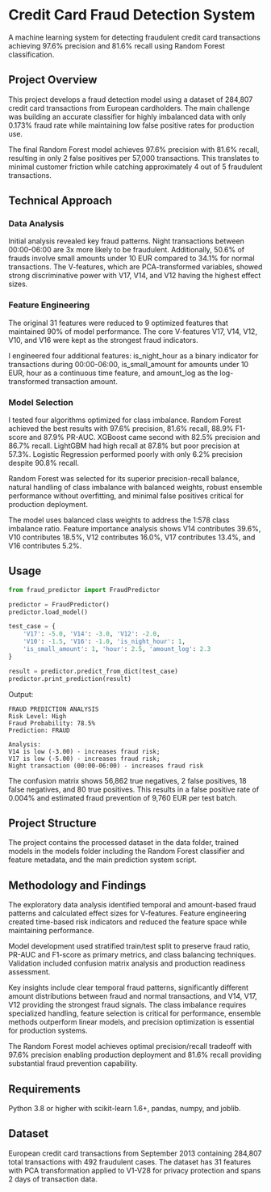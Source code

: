 # Credit Card Fraud Detection System

A machine learning system for detecting fraudulent credit card transactions achieving 97.6% precision and 81.6% recall using Random Forest classification.

## Project Overview

This project develops a fraud detection model using a dataset of 284,807 credit card transactions from European cardholders. The main challenge was building an accurate classifier for highly imbalanced data with only 0.173% fraud rate while maintaining low false positive rates for production use.

The final Random Forest model achieves 97.6% precision with 81.6% recall, resulting in only 2 false positives per 57,000 transactions. This translates to minimal customer friction while catching approximately 4 out of 5 fraudulent transactions.

## Technical Approach

### Data Analysis

Initial analysis revealed key fraud patterns. Night transactions between 00:00-06:00 are 3x more likely to be fraudulent. Additionally, 50.6% of frauds involve small amounts under 10 EUR compared to 34.1% for normal transactions. The V-features, which are PCA-transformed variables, showed strong discriminative power with V17, V14, and V12 having the highest effect sizes.

### Feature Engineering

The original 31 features were reduced to 9 optimized features that maintained 90% of model performance. The core V-features V17, V14, V12, V10, and V16 were kept as the strongest fraud indicators. 

I engineered four additional features: is_night_hour as a binary indicator for transactions during 00:00-06:00, is_small_amount for amounts under 10 EUR, hour as a continuous time feature, and amount_log as the log-transformed transaction amount.

### Model Selection

I tested four algorithms optimized for class imbalance. Random Forest achieved the best results with 97.6% precision, 81.6% recall, 88.9% F1-score and 87.9% PR-AUC. XGBoost came second with 82.5% precision and 86.7% recall. LightGBM had high recall at 87.8% but poor precision at 57.3%. Logistic Regression performed poorly with only 6.2% precision despite 90.8% recall.

Random Forest was selected for its superior precision-recall balance, natural handling of class imbalance with balanced weights, robust ensemble performance without overfitting, and minimal false positives critical for production deployment.

The model uses balanced class weights to address the 1:578 class imbalance ratio. Feature importance analysis shows V14 contributes 39.6%, V10 contributes 18.5%, V12 contributes 16.0%, V17 contributes 13.4%, and V16 contributes 5.2%.

## Usage

```python
from fraud_predictor import FraudPredictor

predictor = FraudPredictor()
predictor.load_model()

test_case = {
    'V17': -5.0, 'V14': -3.0, 'V12': -2.0,
    'V10': -1.5, 'V16': -1.0, 'is_night_hour': 1,
    'is_small_amount': 1, 'hour': 2.5, 'amount_log': 2.3
}

result = predictor.predict_from_dict(test_case)
predictor.print_prediction(result)
```

Output:
```
FRAUD PREDICTION ANALYSIS
Risk Level: High
Fraud Probability: 78.5%
Prediction: FRAUD

Analysis:
V14 is low (-3.00) - increases fraud risk; 
V17 is low (-5.00) - increases fraud risk; 
Night transaction (00:00-06:00) - increases fraud risk
```

The confusion matrix shows 56,862 true negatives, 2 false positives, 18 false negatives, and 80 true positives. This results in a false positive rate of 0.004% and estimated fraud prevention of 9,760 EUR per test batch.

## Project Structure

The project contains the processed dataset in the data folder, trained models in the models folder including the Random Forest classifier and feature metadata, and the main prediction system script.

## Methodology and Findings

The exploratory data analysis identified temporal and amount-based fraud patterns and calculated effect sizes for V-features. Feature engineering created time-based risk indicators and reduced the feature space while maintaining performance.

Model development used stratified train/test split to preserve fraud ratio, PR-AUC and F1-score as primary metrics, and class balancing techniques. Validation included confusion matrix analysis and production readiness assessment.

Key insights include clear temporal fraud patterns, significantly different amount distributions between fraud and normal transactions, and V14, V17, V12 providing the strongest fraud signals. The class imbalance requires specialized handling, feature selection is critical for performance, ensemble methods outperform linear models, and precision optimization is essential for production systems.

The Random Forest model achieves optimal precision/recall tradeoff with 97.6% precision enabling production deployment and 81.6% recall providing substantial fraud prevention capability.

## Requirements

Python 3.8 or higher with scikit-learn 1.6+, pandas, numpy, and joblib.

## Dataset

European credit card transactions from September 2013 containing 284,807 total transactions with 492 fraudulent cases. The dataset has 31 features with PCA transformation applied to V1-V28 for privacy protection and spans 2 days of transaction data.
